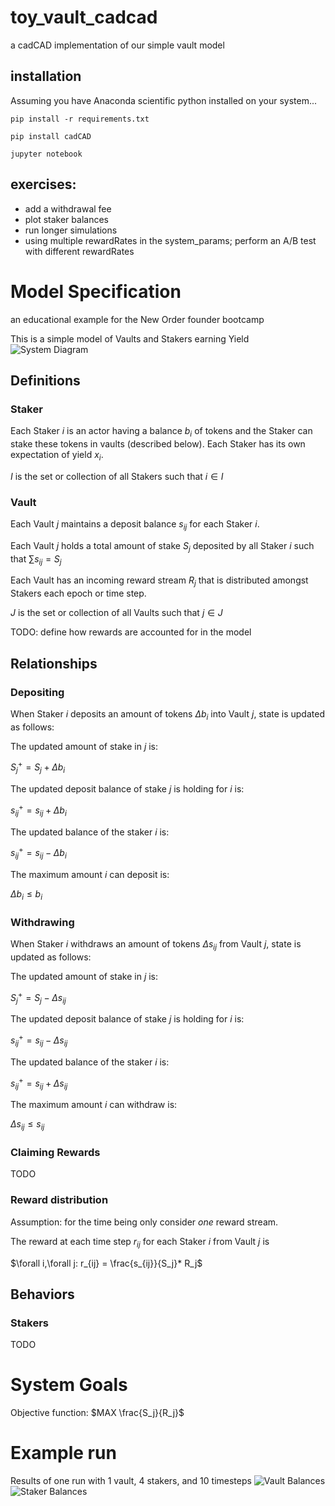 # toy_vault_cadcad
a cadCAD implementation of our simple vault model

## installation
Assuming you have Anaconda scientific python installed on your system...

```
pip install -r requirements.txt

pip install cadCAD

jupyter notebook
```
## exercises:
* add a withdrawal fee
* plot staker balances
* run longer simulations
* using multiple rewardRates in the system_params; perform an A/B test with different rewardRates


# Model Specification
an educational example for the New Order founder bootcamp

This is a simple model of Vaults and Stakers earning Yield
![System Diagram](./vault_model.001.png?raw=true "System Diagram")

## Definitions

### Staker
Each Staker $i$ is an actor having a balance $b_i$ of tokens and the Staker can stake these tokens in vaults (described below). Each Staker has its own expectation of yield $x_i$.

$I$ is the set or collection of all Stakers such that $i \in I$

### Vault
Each Vault $j$ maintains a deposit balance $s_{ij}$ for each Staker $i$.

Each Vault $j$ holds a total amount of stake $S_j$ deposited by all Staker $i$ such that $\sum s_{ij} = S_j$

Each Vault has an incoming reward stream $R_j$ that is distributed amongst Stakers each epoch or time step.

$J$ is the set or collection of all Vaults such that $j \in J$

TODO: define how rewards are accounted for in the model
## Relationships


### Depositing

When Staker $i$ deposits an amount of tokens $\Delta b_i$ into Vault $j$, state is updated as follows:

The updated amount of stake in $j$ is:

$S_j^+ = S_j+\Delta b_i$

The updated deposit balance of stake $j$ is holding for $i$ is:

$s_{ij}^+=s_{ij}+\Delta b_i$

The updated balance of the staker $i$ is:

$s_{ij}^+ = s_{ij} - \Delta b_i$

The maximum amount $i$ can deposit is:

$\Delta b_i\leq b_i$

### Withdrawing

When Staker $i$ withdraws an amount of tokens $\Delta s_{ij}$ from Vault $j$, state is updated as follows:

The updated amount of stake in $j$ is:

$S_j^+ = S_j-\Delta s_{ij}$

The updated deposit balance of stake $j$ is holding for $i$ is:

$s_{ij}^+=s_{ij}-\Delta s_{ij}$

The updated balance of the staker $i$ is:

$s_{ij}^+ = s_{ij} + \Delta s_{ij}$

The maximum amount $i$ can withdraw is:

$\Delta s_{ij}\leq s_{ij}$

### Claiming Rewards
TODO

### Reward distribution
Assumption: for the time being only consider _one_ reward stream.

The reward at each time step $r_{ij}$ for each Staker $i$ from Vault $j$ is 

$\forall i,\forall j: r_{ij} = \frac{s_{ij}}{S_j}* R_j$

## Behaviors

### Stakers
TODO

# System Goals
Objective function:
$MAX \frac{S_j}{R_j}$

# Example run
Results of one run with 1 vault, 4 stakers, and 10 timesteps
![Vault Balances](./Figure_1.png?raw=true "Vault Balances")
![Staker Balances](./Figure_2.png?raw=true "Staker Balances")




